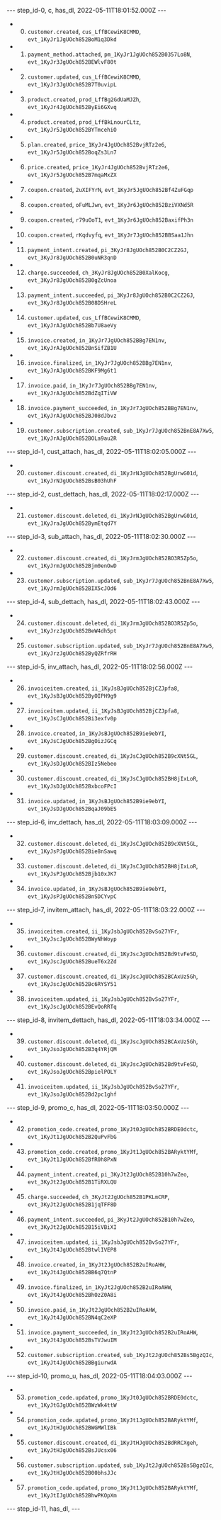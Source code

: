 --- step_id-0, c, has_dl, 2022-05-11T18:01:52.000Z ---
- 0. `customer.created`, `cus_LffBCewiK8CMMD`, `evt_1KyJr1JgUOch852BoM1q3Dkd`
- 1. `payment_method.attached`, `pm_1KyJr1JgUOch852B0357Lo8N`, `evt_1KyJr3JgUOch852BEWlvF80t`
- 2. `customer.updated`, `cus_LffBCewiK8CMMD`, `evt_1KyJr3JgUOch852B7T0uvipL`
- 3. `product.created`, `prod_LffBg2GdUaMJZh`, `evt_1KyJr4JgUOch852ByEi6GXvq`
- 4. `product.created`, `prod_LffBkLnourCLtz`, `evt_1KyJr5JgUOch852BYTmcehiO`
- 5. `plan.created`, `price_1KyJr4JgUOch852BvjRTz2e6`, `evt_1KyJr5JgUOch852BoqZs3Ln7`
- 6. `price.created`, `price_1KyJr4JgUOch852BvjRTz2e6`, `evt_1KyJr5JgUOch852B7mqaMxZX`
- 7. `coupon.created`, `2uXIFYrN`, `evt_1KyJr5JgUOch852Bf4ZuFGqp`
- 8. `coupon.created`, `oFuMLJwn`, `evt_1KyJr6JgUOch852BziVXNd5R`
- 9. `coupon.created`, `r79uOoT1`, `evt_1KyJr6JgUOch852BaxifPh3n`
- 10. `coupon.created`, `rKqdvyfq`, `evt_1KyJr7JgUOch852BBSaa1Jhn`
- 11. `payment_intent.created`, `pi_3KyJr8JgUOch852B0C2CZ2GJ`, `evt_3KyJr8JgUOch852B0uNR3qnD`
- 12. `charge.succeeded`, `ch_3KyJr8JgUOch852B0XalKocg`, `evt_3KyJr8JgUOch852B0gZcUnoa`
- 13. `payment_intent.succeeded`, `pi_3KyJr8JgUOch852B0C2CZ2GJ`, `evt_3KyJr8JgUOch852B08DSHreL`
- 14. `customer.updated`, `cus_LffBCewiK8CMMD`, `evt_1KyJrAJgUOch852Bb7U8aeVy`
- 15. `invoice.created`, `in_1KyJr7JgUOch852BBg7EN1nv`, `evt_1KyJrAJgUOch852BnSifZB1U`
- 16. `invoice.finalized`, `in_1KyJr7JgUOch852BBg7EN1nv`, `evt_1KyJrAJgUOch852BKF9Mg6t1`
- 17. `invoice.paid`, `in_1KyJr7JgUOch852BBg7EN1nv`, `evt_1KyJrAJgUOch852BdZqITiVW`
- 18. `invoice.payment_succeeded`, `in_1KyJr7JgUOch852BBg7EN1nv`, `evt_1KyJrAJgUOch852BJ08dJbvz`
- 19. `customer.subscription.created`, `sub_1KyJr7JgUOch852BnE8A7Xw5`, `evt_1KyJrAJgUOch852BOLa9au2R`


--- step_id-1, cust_attach, has_dl, 2022-05-11T18:02:05.000Z ---
- 20. `customer.discount.created`, `di_1KyJrNJgUOch852BgUrwG01d`, `evt_1KyJrNJgUOch852BsB03hUhF`


--- step_id-2, cust_dettach, has_dl, 2022-05-11T18:02:17.000Z ---
- 21. `customer.discount.deleted`, `di_1KyJrNJgUOch852BgUrwG01d`, `evt_1KyJraJgUOch852BymEtqd7Y`


--- step_id-3, sub_attach, has_dl, 2022-05-11T18:02:30.000Z ---
- 22. `customer.discount.created`, `di_1KyJrmJgUOch852BO3R5Zp5o`, `evt_1KyJrmJgUOch852Bjm0enOwD`
- 23. `customer.subscription.updated`, `sub_1KyJr7JgUOch852BnE8A7Xw5`, `evt_1KyJrmJgUOch852BIX5cJOd6`


--- step_id-4, sub_dettach, has_dl, 2022-05-11T18:02:43.000Z ---
- 24. `customer.discount.deleted`, `di_1KyJrmJgUOch852BO3R5Zp5o`, `evt_1KyJrzJgUOch852BeW4dh5pt`
- 25. `customer.subscription.updated`, `sub_1KyJr7JgUOch852BnE8A7Xw5`, `evt_1KyJrzJgUOch852ByQZRfrRH`


--- step_id-5, inv_attach, has_dl, 2022-05-11T18:02:56.000Z ---
- 26. `invoiceitem.created`, `ii_1KyJsBJgUOch852BjCZJpfa8`, `evt_1KyJsBJgUOch852ByOIPH9g9`
- 27. `invoiceitem.updated`, `ii_1KyJsBJgUOch852BjCZJpfa8`, `evt_1KyJsCJgUOch852Bi3exfv0p`
- 28. `invoice.created`, `in_1KyJsBJgUOch852B9ie9ebYI`, `evt_1KyJsCJgUOch852BgOizJGCq`
- 29. `customer.discount.created`, `di_1KyJsCJgUOch852B9cXNt5GL`, `evt_1KyJsDJgUOch852BIz5Nebeo`
- 30. `customer.discount.created`, `di_1KyJsCJgUOch852BH8jIxLoR`, `evt_1KyJsDJgUOch852BxbcoFPcI`
- 31. `invoice.updated`, `in_1KyJsBJgUOch852B9ie9ebYI`, `evt_1KyJsDJgUOch852BqaJ09bES`


--- step_id-6, inv_dettach, has_dl, 2022-05-11T18:03:09.000Z ---
- 32. `customer.discount.deleted`, `di_1KyJsCJgUOch852B9cXNt5GL`, `evt_1KyJsPJgUOch852Bie8nSawq`
- 33. `customer.discount.deleted`, `di_1KyJsCJgUOch852BH8jIxLoR`, `evt_1KyJsPJgUOch852Bjb10xJK7`
- 34. `invoice.updated`, `in_1KyJsBJgUOch852B9ie9ebYI`, `evt_1KyJsPJgUOch852BnSDCYvpC`


--- step_id-7, invitem_attach, has_dl, 2022-05-11T18:03:22.000Z ---
- 35. `invoiceitem.created`, `ii_1KyJsbJgUOch852BvSo27YFr`, `evt_1KyJscJgUOch852BWyNhWoyp`
- 36. `customer.discount.created`, `di_1KyJscJgUOch852Bd9tvFeSD`, `evt_1KyJscJgUOch852BueT6x2Zd`
- 37. `customer.discount.created`, `di_1KyJscJgUOch852BCAxUz5Gh`, `evt_1KyJscJgUOch852Bc6RYSY51`
- 38. `invoiceitem.updated`, `ii_1KyJsbJgUOch852BvSo27YFr`, `evt_1KyJscJgUOch852BEvQoRRTq`


--- step_id-8, invitem_dettach, has_dl, 2022-05-11T18:03:34.000Z ---
- 39. `customer.discount.deleted`, `di_1KyJscJgUOch852BCAxUz5Gh`, `evt_1KyJsoJgUOch852B3q4YRjQM`
- 40. `customer.discount.deleted`, `di_1KyJscJgUOch852Bd9tvFeSD`, `evt_1KyJsoJgUOch852BpielPOLY`
- 41. `invoiceitem.updated`, `ii_1KyJsbJgUOch852BvSo27YFr`, `evt_1KyJsoJgUOch852Bd2pc1ghf`


--- step_id-9, promo_c, has_dl, 2022-05-11T18:03:50.000Z ---
- 42. `promotion_code.created`, `promo_1KyJt0JgUOch852BRDE0dctc`, `evt_1KyJt1JgUOch852B2QuPvFbG`
- 43. `promotion_code.created`, `promo_1KyJt1JgUOch852BARyktYMf`, `evt_1KyJt1JgUOch852BfR0h8PxN`
- 44. `payment_intent.created`, `pi_3KyJt2JgUOch852B10h7wZeo`, `evt_3KyJt2JgUOch852B1TiRXLQU`
- 45. `charge.succeeded`, `ch_3KyJt2JgUOch852B1PKLmCRP`, `evt_3KyJt2JgUOch852B1jqTFF8D`
- 46. `payment_intent.succeeded`, `pi_3KyJt2JgUOch852B10h7wZeo`, `evt_3KyJt2JgUOch852B15iVBiXI`
- 47. `invoiceitem.updated`, `ii_1KyJsbJgUOch852BvSo27YFr`, `evt_1KyJt4JgUOch852BtwlIVEP8`
- 48. `invoice.created`, `in_1KyJt2JgUOch852B2uIRoAHW`, `evt_1KyJt4JgUOch852BB6q7QtnP`
- 49. `invoice.finalized`, `in_1KyJt2JgUOch852B2uIRoAHW`, `evt_1KyJt4JgUOch852BhOzZ0A8i`
- 50. `invoice.paid`, `in_1KyJt2JgUOch852B2uIRoAHW`, `evt_1KyJt4JgUOch852BN4qC2eXP`
- 51. `invoice.payment_succeeded`, `in_1KyJt2JgUOch852B2uIRoAHW`, `evt_1KyJt4JgUOch852BsTVJwuIM`
- 52. `customer.subscription.created`, `sub_1KyJt2JgUOch852Bs5BgzQIc`, `evt_1KyJt4JgUOch852BBgiurwdA`


--- step_id-10, promo_u, has_dl, 2022-05-11T18:04:03.000Z ---
- 53. `promotion_code.updated`, `promo_1KyJt0JgUOch852BRDE0dctc`, `evt_1KyJtGJgUOch852BWzWk4ttW`
- 54. `promotion_code.updated`, `promo_1KyJt1JgUOch852BARyktYMf`, `evt_1KyJtHJgUOch852BWGMWlIBk`
- 55. `customer.discount.created`, `di_1KyJtHJgUOch852BdRRCXgeh`, `evt_1KyJtHJgUOch852BsJUcsx06`
- 56. `customer.subscription.updated`, `sub_1KyJt2JgUOch852Bs5BgzQIc`, `evt_1KyJtHJgUOch852B00bhsJJc`
- 57. `promotion_code.updated`, `promo_1KyJt1JgUOch852BARyktYMf`, `evt_1KyJtIJgUOch852BhwPKOpXm`


--- step_id-11, has_dl,  ---


